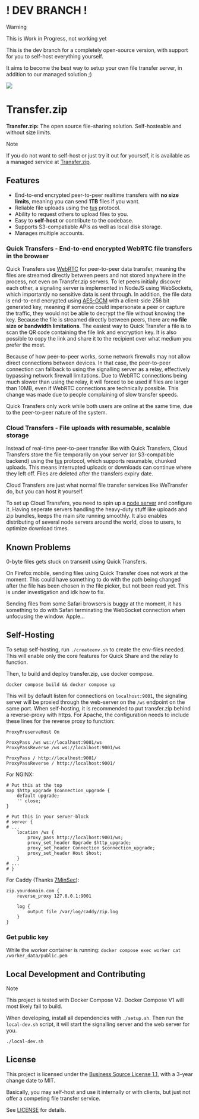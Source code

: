 # ! DEV BRANCH !

> [!WARNING] 
> This is Work in Progress, not working yet

This is the dev branch for a completely open-source version, with support for you to self-host everything yourself.

It aims to become the best way to setup your own file transfer server, in addition to our managed solution ;)

<img src="https://dev.transfer.zip/img/icon-small.png"></img>

# Transfer.zip

**Transfer.zip:** The open source file-sharing solution. Self-hosteable and without size limits.

> [!NOTE]
> If you do not want to self-host or just try it out for yourself, it is available as a managed service at [Transfer.zip](https://transfer.zip/).

## Features

- End-to-end encrypted peer-to-peer realtime transfers with **no size limits**, meaning you can send **1TB** files if you want.
- Reliable file uploads using the [tus](https://tus.io/) protocol.
- Ability to request others to upload files to you.
- Easy to **self-host** or contribute to the codebase.
- Supports S3-compatiable APIs as well as local disk storage.
- Manages multiple accounts.

### Quick Transfers - End-to-end encrypted WebRTC file transfers in the browser
Quick Transfers use [WebRTC](http://www.webrtc.org/) for peer-to-peer data transfer, meaning the files are streamed directly between peers and not stored anywhere in the process, not even on Transfer.zip servers. To let peers initially discover each other, a signaling server is implemented in NodeJS using WebSockets, which importantly no sensitive data is sent through. In addition, the file data is end-to-end encrypted using [AES-GCM](https://en.wikipedia.org/wiki/Galois/Counter_Mode) with a client-side 256 bit generated key, meaning if someone could impersonate a peer or capture the traffic, they would not be able to decrypt the file without knowing the key. Because the file is streamed directly between peers, there are **no file size or bandwidth limitations**. The easiest way to Quick Transfer a file is to scan the QR code containing the file link and encryption key. It is also possible to copy the link and share it to the recipient over what medium you prefer the most. 

Because of how peer-to-peer works, some network firewalls may not allow direct connections between devices. In that case, the peer-to-peer connection can fallback to using the signalling server as a relay, effectively bypassing network firewall limitations. Due to WebRTC connections being much slower than using the relay, it will forced to be used if files are larger than 10MB, even if WebRTC connections are technically possible. This change was made due to people complaining of slow transfer speeds.

Quick Transfers only work while both users are online at the same time, due to the peer-to-peer nature of the system. 

### Cloud Transfers - File uploads with resumable, scalable storage
Instead of real-time peer-to-peer transfer like with Quick Transfers, Cloud Transfers store the file temporarily on your server (or S3-compatible backend) using the [tus](https://tus.io/) protocol, which supports resumable, chunked uploads. This means interrupted uploads or downloads can continue where they left off. Files are deleted after the transfers expiry date.

Cloud Transfers are just what normal file transfer services like WeTransfer do, but you can host it yourself.

To set up Cloud Transfers, you need to spin up a [node server](https://github.com/robinkarlberg/transfer.zip-node) and configure it. Having seperate servers handling the heavy-duty stuff like uploads and zip bundles, keeps the main site running smoothly. It also enables distributing of several node servers around the world, close to users, to optimize download times.

## Known Problems

0-byte files gets stuck on transmit using Quick Transfers.

On Firefox mobile, sending files using Quick Transfer does not work at the moment. This could have something to do with the path being changed after the file has been chosen in the file picker, but not been read yet. This is under investigation and idk how to fix.

Sending files from some Safari browsers is buggy at the moment, it has something to do with Safari terminating the WebSocket connection when unfocusing the window. Apple...

## Self-Hosting
To setup self-hosting, run  `./createenv.sh` to create the env-files needed. This will enable only the core features for Quick Share and the relay to function.

Then, to build and deploy transfer.zip, use docker compose.
```
docker compose build && docker compose up
```
This will by default listen for connections on `localhost:9001`, the signaling server will be proxied through the web-server on the `/ws` endpoint on the same port. When self-hosting, it is recommended to put transfer.zip behind a reverse-proxy with https.
For Apache, the configuration needs to include these lines for the reverse proxy to function:
```
ProxyPreserveHost On

ProxyPass /ws ws://localhost:9001/ws
ProxyPassReverse /ws ws://localhost:9001/ws

ProxyPass / http://localhost:9001/
ProxyPassReverse / http://localhost:9001/
```

For NGINX:
```
# Put this at the top
map $http_upgrade $connection_upgrade {
    default upgrade;
    '' close;
}

# Put this in your server-block
# server {
# ...
    location /ws {
        proxy_pass http://localhost:9001/ws;
        proxy_set_header Upgrade $http_upgrade;
        proxy_set_header Connection $connection_upgrade;
        proxy_set_header Host $host;
    }
# ...
# }
```

For Caddy (Thanks [7MinSec](https://github.com/7MinSec)):
```
zip.yourdomain.com {
    reverse_proxy 127.0.0.1:9001

    log {
        output file /var/log/caddy/zip.log
    }
}
```

### Get public key

While the worker container is running:
`docker compose exec worker cat /worker_data/public.pem`

## Local Development and Contributing
> [!NOTE]
> This project is tested with Docker Compose V2. Docker Compose V1 will most likely fail to build.

When developing, install all dependencies with `./setup.sh`. Then run the `local-dev.sh` script, it will start the signalling server and the web server for you.
```
./local-dev.sh
```

## License

This project is licensed under the [Business Source License 1.1](./LICENSE), with a 3-year change date to MIT.

Basically, you may self-host and use it internally or with clients, but just not offer a competing file transfer service.

See [LICENSE](./LICENSE) for details.
